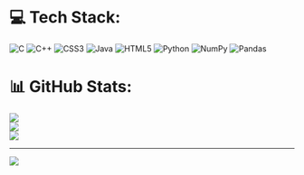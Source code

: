 
# 💻 Tech Stack:
![C](https://img.shields.io/badge/c-%2300599C.svg?style=for-the-badge&logo=c&logoColor=white) ![C++](https://img.shields.io/badge/c++-%2300599C.svg?style=for-the-badge&logo=c%2B%2B&logoColor=white) ![CSS3](https://img.shields.io/badge/css3-%231572B6.svg?style=for-the-badge&logo=css3&logoColor=white) ![Java](https://img.shields.io/badge/java-%23ED8B00.svg?style=for-the-badge&logo=openjdk&logoColor=white) ![HTML5](https://img.shields.io/badge/html5-%23E34F26.svg?style=for-the-badge&logo=html5&logoColor=white) ![Python](https://img.shields.io/badge/python-3670A0?style=for-the-badge&logo=python&logoColor=ffdd54) ![NumPy](https://img.shields.io/badge/numpy-%23013243.svg?style=for-the-badge&logo=numpy&logoColor=white) ![Pandas](https://img.shields.io/badge/pandas-%23150458.svg?style=for-the-badge&logo=pandas&logoColor=white) 
# 📊 GitHub Stats:
![](https://github-readme-stats.vercel.app/api?username=Adi-tya16&theme=dark&hide_border=false&include_all_commits=false&count_private=false)<br/>
![](https://nirzak-streak-stats.vercel.app/?user=Adi-tya16&theme=dark&hide_border=false)<br/>
![](https://github-readme-stats.vercel.app/api/top-langs/?username=Adi-tya16&theme=dark&hide_border=false&include_all_commits=false&count_private=false&layout=compact)

---
[![](https://visitcount.itsvg.in/api?id=Adi-tya16&icon=0&color=0)](https://visitcount.itsvg.in)

<!-- Proudly created with GPRM ( https://gprm.itsvg.in ) -->
